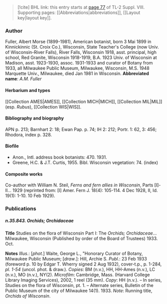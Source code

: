 > [!cite] BHL link: this entry starts at [page 77](https://www.biodiversitylibrary.org/page/33258555) of TL-2 Suppl. VIII.
> Supporting pages: [[Abbreviations|abbreviations]], [[Layout key|layout key]].

### Author

Fuller, Albert Morse (1899-1981), American botanist, born 3 Mai 1899 in Kinnickinnic (St. Croix Co.), Wisconsin, State Teacher's College (now Univ. of Wisconsin-River Falls), River Falls, Wisconsin 1918, asst. principal, high school, Red Granite, Wisconsin 1918-1919, B.A. 1923 Univ. of Wisconsin at Madison, asst. 1923-1930, assoc. 1931-1933 and curator of Botany from 1933, all Milwaukee Public Museum, Milwaukee, Wisconsin, M.S. 1948 Marquette Univ., Milwaukee, died Jan 1981 in Wisconsin. 
**Abbreviated name**: *A.M. Fuller*

#### Herbarium and types

[[Collection AMES|AMES]], [[Collection MICH|MICH]], [[Collection MIL|MIL]] (esp. *Rubus*), [[Collection WIS|WIS]].

#### Bibliography and biography

APN p. 213; Barnhart 2: 18; Ewan Pap. p. 74; IH 2: 212; Portr. 1: 62, 3: 456; Rhodora, index p. 328.

#### Biofile

- Anon., Intl. address book botanists: 470. 1931.
- Greene, H.C. & J.T. Curtis, 1955. Bibl. Wisconsin vegetation: 74. (index)

#### Composite works

Co-author with William N. Steil, *Ferns and fern allies in Wisconsin*, Parts \[I\]-II... 1929 (reprinted from: \[I\] Amer. Fern J. 18(4): 105-114. 4 Dec 1928, II, Id. 19(1): 1-10. 10 Feb 1929).

### Publications

##### n.35.843. Orchids; Orchidaceae

**Title**
Studies on the flora of Wisconsin Part I: The *Orchids; Orchidaceae*... Milwaukee, Wisconsin (Published by order of the Board of Trustees) 1933. Oct.

**Notes**
*Illus*.: \[*phot*.\] Waite, George L., "Honorary Curator of Botany, Milwaukee Public Museum; \[*draw*.\]: Hill, Archie S.
*Publ*.: 23 Feb 1933 (foreword p. 10 by Edgar T. Wherry signed 2 Aug 1932), cover-t.p., p. 1-284, *pl. 1-54* (uncol. phot. & draw.). *Copies*: BM (n.v.), HH, HH-Ames (n.v.), LC (n.v.), MO (n.v.), NY(2). *Microfilm*: Cambridge, Mass. (Harvard College Library Imaging Services), 2002, 1 reel (35 mm). *Copy*: HH (n.v.). – In series, Studies on the flora of Wisconsin, pt. 1. – Alternate series, Bulletin of the Public Museum of the city of Milwaukee 14(1). 1933.
*Note*: Running title, *Orchids of Wisconsin*.

